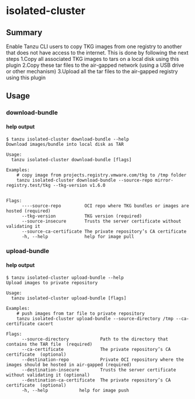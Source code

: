 # isolated-cluster

## Summary

Enable Tanzu CLI users to copy TKG images from one registry to another that does not have access to the internet.
This is done by following the next steps
1.Copy all associated TKG images to tars on a local disk using this plugin
2.Copy these tar files to the air-gapped network (using a USB drive or other mechanism)
3.Upload all the tar files to the air-gapped registry using this plugin

## Usage

### download-bundle

#### help output

```shell
$ tanzu isolated-cluster download-bundle --help
Download images/bundle into local disk as TAR

Usage:
  tanzu isolated-cluster download-bundle [flags]

Examples:
    # copy image from projects.registry.vmware.com/tkg to /tmp folder
    tanzu isolated-cluster download-bundle --source-repo mirror-registry.test/tkg --tkg-version v1.6.0


Flags:
      ----source-repo         OCI repo where TKG bundles or images are hosted (required)
      --tkg-version           TKG version (required)
      --source-insecure       Trusts the server certificate without validating it
      --source-ca-certificate The private repository’s CA certificate
      -h, --help              help for image pull
```

### upload-bundle

#### help output

```shell
$ tanzu isolated-cluster upload-bundle --help
Upload images to private repository

Usage:
  tanzu isolated-cluster upload-bundle [flags]

Examples:
    # push images from tar file to private repository
    tanzu isolated-cluster upload-bundle --source-directory /tmp --ca-certificate cacert

Flags:
      --source-directory            Path to the directory that contains the TAR file  (required)
      --ca-certificate              The private repository’s CA certificate  (optional)
      --destination-repo            Private OCI repository where the images should be hosted in air-gapped (required)
      --destination-insecure        Trusts the server certificate without validating it (optional)
      --destination-ca-certificate  The private repository’s CA certificate  (optional)
      -h, --help            help for image push
```
